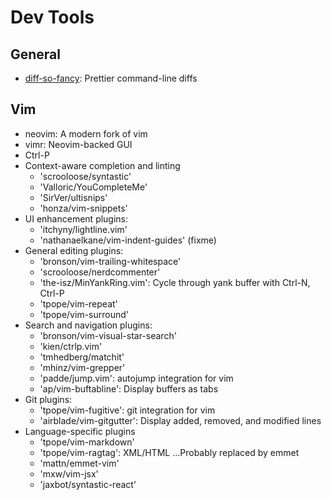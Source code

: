 Dev Tools
=========

General
-------

- [diff-so-fancy](https://github.com/so-fancy/diff-so-fancy): Prettier command-line diffs

Vim
---

- neovim: A modern fork of vim
- vimr: Neovim-backed GUI
- Ctrl-P
- Context-aware completion and linting
    - 'scrooloose/syntastic'
    - 'Valloric/YouCompleteMe'
    - 'SirVer/ultisnips'
    - 'honza/vim-snippets'
- UI enhancement plugins:
    - 'itchyny/lightline.vim'
    - 'nathanaelkane/vim-indent-guides' (fixme)
- General editing plugins:
    - 'bronson/vim-trailing-whitespace'
    - 'scrooloose/nerdcommenter'
    - 'the-isz/MinYankRing.vim': Cycle through yank buffer with Ctrl-N, Ctrl-P
    - 'tpope/vim-repeat'
    - 'tpope/vim-surround'
- Search and navigation plugins:
    - 'bronson/vim-visual-star-search'
    - 'kien/ctrlp.vim'
    - 'tmhedberg/matchit'
    - 'mhinz/vim-grepper'
    - 'padde/jump.vim': autojump integration for vim
    - 'ap/vim-buftabline': Display buffers as tabs
- Git plugins:
    - 'tpope/vim-fugitive': git integration for vim
    - 'airblade/vim-gitgutter': Display added, removed, and modified lines
- Language-specific plugins
    - 'tpope/vim-markdown'
    - 'tpope/vim-ragtag': XML/HTML ...Probably replaced by emmet
    - 'mattn/emmet-vim'
    - 'mxw/vim-jsx'
    - 'jaxbot/syntastic-react'
